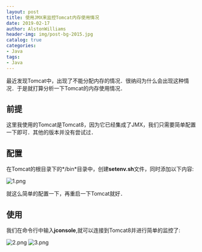```yaml
---
layout: post
title: 使用JMX来监控Tomcat内存使用情况
date: 2019-02-17
author: AlstonWilliams
header-img: img/post-bg-2015.jpg
catalog: true
categories:
- Java
tags:
- Java
---
```

最近发现Tomcat中，出现了不能分配内存的情况．很纳闷为什么会出现这种情况．于是就打算分析一下Tomcat的内存使用情况．

## 前提
这里我使用的Tomcat是Tomcat8，因为它已经集成了JMX，我们只需要简单配置一下即可．其他的版本并没有尝试过．

## 配置
在Tomcat的根目录下的*/bin*目录中，创建**setenv.sh**文件，同时添加以下内容:

![1.png](http://upload-images.jianshu.io/upload_images/4108852-3c421a9ea67b914b.png?imageMogr2/auto-orient/strip%7CimageView2/2/w/1240)

就这么简单的配置一下，再重启一下Tomcat就好．

## 使用
我们在命令行中输入**jconsole**,就可以连接到Tomcat8并进行简单的监控了:


![2.png](http://upload-images.jianshu.io/upload_images/4108852-f3ed720f5b3d1611.png?imageMogr2/auto-orient/strip%7CimageView2/2/w/1240)
![3.png](http://upload-images.jianshu.io/upload_images/4108852-5d718df364a86879.png?imageMogr2/auto-orient/strip%7CimageView2/2/w/1240)

